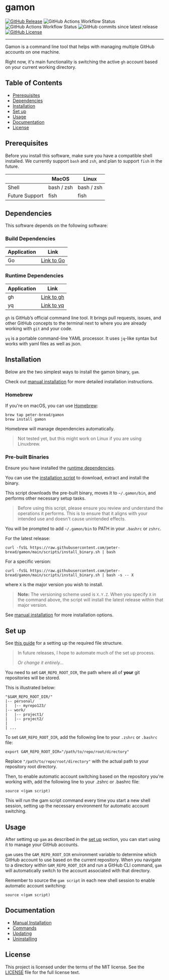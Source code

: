 <!-- omit from toc -->
# gamon

[![GitHub Release](https://img.shields.io/github/v/release/peter-bread/gamon?style=for-the-badge&color=ff00a1)](https://github.com/peter-bread/gamon/releases/latest) ![GitHub Actions Workflow Status](https://img.shields.io/github/actions/workflow/status/peter-bread/gamon/go.yml?branch=dev&style=for-the-badge&label=build%20and%20test%3A%20dev) ![GitHub Actions Workflow Status](https://img.shields.io/github/actions/workflow/status/peter-bread/gamon/go.yml?branch=main&style=for-the-badge&label=build%20and%20test%3A%20main) ![GitHub commits since latest release](https://img.shields.io/github/commits-since/peter-bread/gamon/latest?style=for-the-badge) [![GitHub License](https://img.shields.io/github/license/peter-bread/gamon?style=for-the-badge&color=008500)
](./LICENSE)

---

Gamon is a command line tool that helps with managing multiple GitHub accounts on one machine.

Right now, it's main functionality is switching the active `gh` account based on your current working directory.

<!-- omit from toc -->
## Table of Contents

- [Prerequisites](#prerequisites)
- [Dependencies](#dependencies)
- [Installation](#installation)
- [Set up](#set-up)
- [Usage](#usage)
- [Documentation](#documentation)
- [License](#license)

## Prerequisites

Before you install this software, make sure you have a compatible shell installed. We currently support `bash` and `zsh`, and plan to support `fish` in the future.

|                | MacOS      | Linux      |
| -------------- | ---------- | ---------- |
| Shell          | bash / zsh | bash / zsh |
| Future Support | fish       | fish       |

## Dependencies

This software depends on the following software:

<!-- omit from toc -->
### Build Dependencies

| Application | Link                              |
| ----------- | --------------------------------- |
| Go          | [Link to Go](https://golang.org/) |

<!-- omit from toc -->
### Runtime Dependencies

| Application | Link                                          |
| ----------- | --------------------------------------------- |
| gh          | [Link to gh](https://github.com/cli/cli)      |
| yq          | [Link to yq](https://github.com/mikefarah/yq) |

`gh` is GitHub’s official command line tool. It brings pull requests, issues, and other GitHub concepts to the terminal next to where you are already working with `git` and your code.

`yq` is a portable command-line YAML processor. It uses `jq`-like syntax but works with yaml files as well as json.

## Installation

Below are the two simplest ways to install the gamon binary, `gam`.

Check out [manual installation](./docs/manual_installation.md) for more detailed installation instructions.

<!-- omit from toc -->
### Homebrew

If you're on macOS, you can use [Homebrew](https://brew.sh/):

```shell
brew tap peter-bread/gamon
brew install gamon
```

Homebrew will manage dependencies automatically.

> Not tested yet, but this might work on Linux if you are using Linuxbrew.

<!-- omit from toc -->
### Pre-built Binaries

Ensure you have installed the [runtime dependencies](#runtime-dependencies).

You can use the [installation script](./scripts/install_binary.sh) to download, extract and install the binary.

This script downloads the pre-built binary, moves it to `~/.gamon/bin`, and performs other necessary setup tasks.

> Before using this script, please ensure you review and understand the operations it performs. This is to ensure that it aligns with your intended use and doesn't cause unintended effects.

You will be prompted to add `~/.gamon/bin` to PATH in your `.bashrc` or `zshrc`.

For the latest release:

```shell
curl -fsSL https://raw.githubusercontent.com/peter-bread/gamon/main/scripts/install_binary.sh | bash
```

For a specific version:

```shell
curl -fsSL https://raw.githubusercontent.com/peter-bread/gamon/main/scripts/install_binary.sh | bash -s -- X
```

where `X` is the major version you wish to install.

> **Note:** The versioning scheme used is `X.Y.Z`. When you specify `X` in the command above, the script will install the latest release within that major version.

See [manual installation](./docs/manual_installation.md) for more installation options.

## Set up

See [this guide](https://github.com/peter-bread/git-ssh-management) for a setting up the required file structure.

> In future releases, I hope to automate much of the set up process.
>
> *Or change it entirely...*

You need to set `GAM_REPO_ROOT_DIR`, the path where all of **your** git repositories will be stored.

This is illustrated below:

```text
"$GAM_REPO_ROOT_DIR/"
|-- personal/
|   |-- myrepo123/
|-- work/
|   |-- project1/
|   |-- project2/
|
| ...
```

To set `GAM_REPO_ROOT_DIR`, add the following line to your `.zshrc` or `.bashrc` file:

```shell
export GAM_REPO_ROOT_DIR="/path/to/repo/root/directory"
```

Replace `"/path/to/repo/root/directory"` with the actual path to your repository root directory.

Then, to enable automatic account switching based on the repository you're working with, add the following line to your .zshrc or .bashrc file:

```shell
source <(gam script)
```

This will run the gam script command every time you start a new shell session, setting up the necessary environment for automatic account switching.

## Usage

After settimg up `gam` as described in the [set up](#set-up) section, you can start using it to manage your GitHub accounts.

`gam` uses the `GAM_REPO_ROOT_DIR` environment variable to determine which GitHub account to use based on the current repository. When you navigate to a directory within `GAM_REPO_ROOT_DIR` and run a GitHub CLI command, `gam` will automatically switch to the account associated with that directory.

Remember to source the `gam script` in each new shell session to enable automatic account switching:

```shell
source <(gam script)
```

## Documentation

- [Manual Installation](./docs/manual_installation.md)
- [Commands](./docs/commands.md)
- [Updating](./docs/update.md)
- [Uninstalling](./docs/uninstall.md)

## License

This project is licensed under the terms of the MIT license. See the [LICENSE](./LICENSE) file for the full license text.

